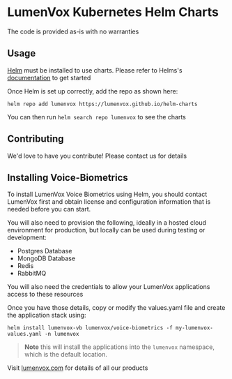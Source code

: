 # LumenVox Kubernetes Helm Charts

The code is provided as-is with no warranties

## Usage

[Helm](https://helm.sh/) must be installed to use charts. Please refer
to Helms's [documentation](https://helm.sh/docs/) to get started

Once Helm is set up correctly, add the repo as shown here:

```shell
helm repo add lumenvox https://lumenvox.github.io/helm-charts
```
You can then run `helm search repo lumenvox` to see the charts

## Contributing

We'd love to have you contribute! Please contact us for details

## Installing Voice-Biometrics

To install LumenVox Voice Biometrics using Helm, you should
contact LumenVox first and obtain license and configuration
information that is needed before you can start.

You will also need to provision the following, ideally in a
hosted cloud environment for production, but locally can be
used during testing or development:

* Postgres Database
* MongoDB Database
* Redis
* RabbitMQ

You will also need the credentials to allow your LumenVox
applications access to these resources

Once you have those details, copy or modify the values.yaml
file and create the application stack using:

```shell
helm install lumenvox-vb lumenvox/voice-biometrics -f my-lumenvox-values.yaml -n lumenvox
```


> **Note** this will install the applications into the `lumenvox`
> namespace, which is the default location.
 
Visit [lumenvox.com](https://lumenvox.com) for details of all our products

